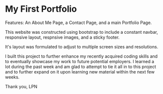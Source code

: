 # My First Portfolio

Features:
An About Me Page, a Contact Page, and a main Portfolio Page. 

This website was constructed using bootstrap to include a constant navbar, responsive layout, respnsive images, and a sticky footer.

It's layout was formulated to adjust to multiple screen sizes and resolutions.

I built this project to further enhance my recently acquired coding skills and to eventually showcase my work to future potential employers. I learned a lot during the past week and am glad to attempt to tie it all in to this project and to further expand on it upon learning new material within the next few weeks. 

Thank you,
LPN